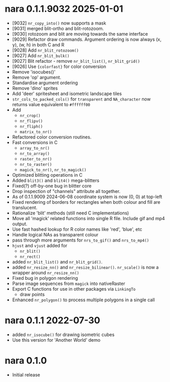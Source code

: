 
# nara 0.1.1.9032 2025-01-01

* [9032] `nr_copy_into()` now supports a mask
* [9031] merged blit-ortho and blit-rotozoom.
* [9030] rotozoom and blit are moving towards the same interface
* [9029] Refactor draw commands. Argument ordering is now always (x, y), (w, h) in both C and R
* [9028] Add `nr_blit_rotozoom()`
* [9027] Add `nr_blit_bulk()`
* [9027] Blit refactor - remove `nr_blit_list()`, `nr_blit_grid()`
* [9026] Use `{colorfast}` for color conversion
* Remove 'isocubes()'
* Remove 'op' argument. 
* Standardise argument ordering
* Remove 'dino' sprites
* Add 'deer' spritesheet and isometric landscape tiles
* `str_cols_to_packed_cols()` for `transparent` and `NA_character` now returns value
  equivalent to `#ffffff00`
* Add
    * `nr_crop()`
    * `nr_flipv()`
    * `nr_fliph()`
    * `matrix_to_nr()`
* Refactored color conversion routines. 
* Fast conversions in C
    * `array_to_nr()`
    * `nr_to_array()`
    * `raster_to_nr()`
    * `nr_to_raster()`
    * `magick_to_nr()`, `nr_to_magick()`
* Optimized blitting operations in C
* Added `blit3()` and `blit4()` mega-blitters
* Fixed(?) off-by-one bug in blitter core
* Drop inspection of "channels" attribute all together.
* As of 0.1.1.9009 2024-06-08 coordinate system is now (0, 0) at top-left
* Fixed rendering of borders for rectangles when both colour and fill are 
  translucent.
* Rationalize 'blit' methods (still need C implementations)
* Move all 'magick' related functions into single R file.  Include gif and mp4 output.
* Use fast hashed lookup for R color names like 'red', 'blue', etc
* Handle logical NAs as transparent colour
* pass through more arguments for `nrs_to_gif()` and `nrs_to_mp4()`
* `hjust` and `vjust` added for 
    * `nr_blit()`
    * `nr_rect()`
* added `nr_blit_list()` and `nr_blit_grid()`.
* added `nr_resize_nn()` and `nr_resize_bilinear()`. `nr_scale()` is now a wrapper around `nr_resize_nn()`
* Fixed bug in polygon rendering
* Parse image sequences from `magick` into nativeRaster
* Export C functions for use in other packages via `LinkingTo`
    * draw points
* Enhanced `nr_polygon()` to process multiple polygons in a single call

# nara 0.1.1 2022-07-30

* added `nr_isocube()` for drawing isometric cubes
* Use this version for 'Another World' demo

# nara 0.1.0

* Initial release
